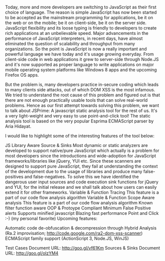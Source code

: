 Today, more and more developers are switching to JavaScript as their first choice of language. The reason is simple JavaScript has now been started to be accepted as the mainstream programming for applications, be it on the web or on the mobile; be it on client-side, be it on the server side. JavaScript flexibility and its loose typing is friendly to developers to create rich applications at an unbelievable speed. Major advancements in the performance of JavaScript interpreters, in recent days, have almost eliminated the question of scalability and throughput from many organizations. So the point is JavaScript is now a really important and powerful language we have today and it's usage growing everyday. From client-side code in web applications it grew to server-side through Node.JS and it's now supported as proper language to write applications on major mobile operating system platforms like Windows 8 apps and the upcoming Firefox OS apps.

But the problem is, many developers practice in-secure coding which leads to many clients side attacks, out of which DOM XSS is the most infamous. We tried to understand the root cause of this problem and figured out is that there are not enough practically usable tools that can solve real-world problems. Hence as our first attempt towards solving this problem, we want to talk about JSPrime: A javascript static analysis tool for the rest of us. It's a very light-weight and very easy to use point-and-click tool! The static analysis tool is based on the very popular Esprima ECMAScript parser by Aria Hidayat.

I would like to highlight some of the interesting features of the tool below:

JS Library Aware Source & Sinks
Most dynamic or static analyzers are developed to support native/pure JavaScript which actually is a problem for most developers since the introductions and wide-adoption for JavaScript frameworks/libraries like jQuery, YUI etc. Since these scanners are designed to support pure JavaScript, they fail at understanding the context of the development due to the usage of libraries and produce many false-positives and false-negatives. To solve this we have identified the dangerous user input sources and code execution sink functions for jQuery and YUI, for the initial release and we shall talk about how users can easily extend it for other frameworks.
Variable & Function Tracing
This feature is a part of our code flow analysis algorithm
Variable & Function Scope Aware analysis
This feature is a part of our code flow analysis algorithm
Known filter function aware
OOP & Protoype Compliant
Minimum False Positive alerts
Supports minified javascript
Blazing fast performance
Point and Click :-) (my personal favorite)
Upcoming features:

Automatic code de-obfuscation & decompression through Hybrid Analysis (Ra.2 improvisation; http://code.google.com/ra2-dom-xss-scanner)
ECMAScript family support (ActionScript 3, Node.JS, WinJS)


Test Cases Document URL: http://goo.gl/vf61Km
Sources & Sinks Document URL: http://goo.gl/olzYM4 
